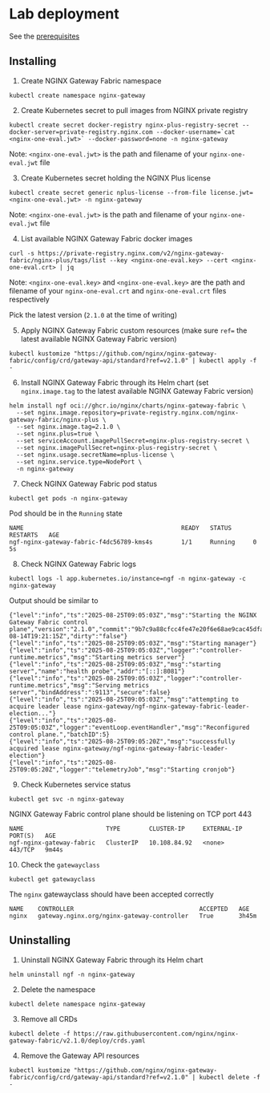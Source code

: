 # Lab deployment

See the [prerequisites](/README.md#getting-started)

## Installing

1. Create NGINX Gateway Fabric namespace

```code
kubectl create namespace nginx-gateway
```

2. Create Kubernetes secret to pull images from NGINX private registry

```code
kubectl create secret docker-registry nginx-plus-registry-secret --docker-server=private-registry.nginx.com --docker-username=`cat <nginx-one-eval.jwt>` --docker-password=none -n nginx-gateway
```

Note: `<nginx-one-eval.jwt>` is the path and filename of your `nginx-one-eval.jwt` file

3. Create Kubernetes secret holding the NGINX Plus license

```code
kubectl create secret generic nplus-license --from-file license.jwt=<nginx-one-eval.jwt> -n nginx-gateway
```

Note: `<nginx-one-eval.jwt>` is the path and filename of your `nginx-one-eval.jwt` file

4. List available NGINX Gateway Fabric docker images

```code
curl -s https://private-registry.nginx.com/v2/nginx-gateway-fabric/nginx-plus/tags/list --key <nginx-one-eval.key> --cert <nginx-one-eval.crt> | jq
```

Note: `<nginx-one-eval.key>` and `<nginx-one-eval.key>` are the path and filename of your `nginx-one-eval.crt` and `nginx-one-eval.crt` files respectively

Pick the latest version (`2.1.0` at the time of writing)

5. Apply NGINX Gateway Fabric custom resources (make sure `ref=` the latest available NGINX Gateway Fabric version)

```code
kubectl kustomize "https://github.com/nginx/nginx-gateway-fabric/config/crd/gateway-api/standard?ref=v2.1.0" | kubectl apply -f -
```

6. Install NGINX Gateway Fabric through its Helm chart (set `nginx.image.tag` to the latest available NGINX Gateway Fabric version)

```code
helm install ngf oci://ghcr.io/nginx/charts/nginx-gateway-fabric \
  --set nginx.image.repository=private-registry.nginx.com/nginx-gateway-fabric/nginx-plus \
  --set nginx.image.tag=2.1.0 \
  --set nginx.plus=true \
  --set serviceAccount.imagePullSecret=nginx-plus-registry-secret \
  --set nginx.imagePullSecret=nginx-plus-registry-secret \
  --set nginx.usage.secretName=nplus-license \
  --set nginx.service.type=NodePort \
  -n nginx-gateway
```

7. Check NGINX Gateway Fabric pod status

```code
kubectl get pods -n nginx-gateway
```

Pod should be in the `Running` state

```code
NAME                                            READY   STATUS      RESTARTS   AGE
ngf-nginx-gateway-fabric-f4dc56789-kms4s        1/1     Running     0          5s
```

8. Check NGINX Gateway Fabric logs

```code
kubectl logs -l app.kubernetes.io/instance=ngf -n nginx-gateway -c nginx-gateway
```

Output should be similar to

```code
{"level":"info","ts":"2025-08-25T09:05:03Z","msg":"Starting the NGINX Gateway Fabric control plane","version":"2.1.0","commit":"9b7c9a88cfcc4fe47e20f6e68ae9cac45dfa5394","date":"2025-08-14T19:21:15Z","dirty":"false"}
{"level":"info","ts":"2025-08-25T09:05:03Z","msg":"Starting manager"}
{"level":"info","ts":"2025-08-25T09:05:03Z","logger":"controller-runtime.metrics","msg":"Starting metrics server"}
{"level":"info","ts":"2025-08-25T09:05:03Z","msg":"starting server","name":"health probe","addr":"[::]:8081"}
{"level":"info","ts":"2025-08-25T09:05:03Z","logger":"controller-runtime.metrics","msg":"Serving metrics server","bindAddress":":9113","secure":false}
{"level":"info","ts":"2025-08-25T09:05:03Z","msg":"attempting to acquire leader lease nginx-gateway/ngf-nginx-gateway-fabric-leader-election..."}
{"level":"info","ts":"2025-08-25T09:05:03Z","logger":"eventLoop.eventHandler","msg":"Reconfigured control plane.","batchID":5}
{"level":"info","ts":"2025-08-25T09:05:20Z","msg":"successfully acquired lease nginx-gateway/ngf-nginx-gateway-fabric-leader-election"}
{"level":"info","ts":"2025-08-25T09:05:20Z","logger":"telemetryJob","msg":"Starting cronjob"}
```

9. Check Kubernetes service status

```code
kubectl get svc -n nginx-gateway
```

NGINX Gateway Fabric control plane should be listening on TCP port 443

```code
NAME                       TYPE        CLUSTER-IP     EXTERNAL-IP   PORT(S)   AGE
ngf-nginx-gateway-fabric   ClusterIP   10.108.84.92   <none>        443/TCP   9m44s
```

10. Check the `gatewayclass`

```code
kubectl get gatewayclass
```

The `nginx` gatewayclass should have been accepted correctly

```code
NAME    CONTROLLER                                   ACCEPTED   AGE
nginx   gateway.nginx.org/nginx-gateway-controller   True       3h45m
```

## Uninstalling

1. Uninstall NGINX Gateway Fabric through its Helm chart

```code
helm uninstall ngf -n nginx-gateway
```

2. Delete the namespace

```code
kubectl delete namespace nginx-gateway
```

3. Remove all CRDs

```code
kubectl delete -f https://raw.githubusercontent.com/nginx/nginx-gateway-fabric/v2.1.0/deploy/crds.yaml
```

4. Remove the Gateway API resources

```code
kubectl kustomize "https://github.com/nginx/nginx-gateway-fabric/config/crd/gateway-api/standard?ref=v2.1.0" | kubectl delete -f -
```
